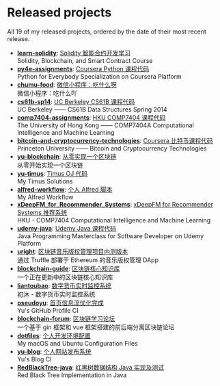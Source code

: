 # Released projects

All <!-- release_count starts -->19<!-- release_count ends --> of my released projects, ordered by the date of their most recent release.

<!-- recent_releases starts -->
* **[learn-solidity](https://github.com/pseudoyu/learn-solidity)**: [Solidity 智能合约开发学习](https://github.com/pseudoyu/learn-solidity/releases/tag/v1.0.0)
<br>Solidity, Blockchain, and Smart Contract Course
* **[py4e-assignments](https://github.com/pseudoyu/py4e-assignments)**: [Coursera Python 课程代码](https://github.com/pseudoyu/py4e-assignments/releases/tag/v1.0.0)
<br>Python for Everybody Specialization on Coursera Platform
* **[chumu-food](https://github.com/pseudoyu/chumu-food)**: [微信小程序：吃什么呀](https://github.com/pseudoyu/chumu-food/releases/tag/v1.0.0)
<br>微信小程序：吃什么吖
* **[cs61b-sp14](https://github.com/pseudoyu/cs61b-sp14)**: [UC Berkeley CS61B 课程代码](https://github.com/pseudoyu/cs61b-sp14/releases/tag/v0.0.1)
<br>UC Berkeley —— CS61B Data Structures Spring 2014
* **[comp7404-assignments](https://github.com/pseudoyu/comp7404-assignments)**: [HKU COMP7404 课程代码](https://github.com/pseudoyu/comp7404-assignments/releases/tag/v1.0.0)
<br>The University of Hong Kong —— COMP7404A Computational Intelligence and Machine Learning
* **[bitcoin-and-cryptocurrency-technologies](https://github.com/pseudoyu/bitcoin-and-cryptocurrency-technologies)**: [Coursera 比特币课程代码](https://github.com/pseudoyu/bitcoin-and-cryptocurrency-technologies/releases/tag/v0.0.1)
<br>Princeton University —— Bitcoin and Cryptocurrency Technologies
* **[yu-blockchain](https://github.com/pseudoyu/yu-blockchain)**: [从零实现一个区块链](https://github.com/pseudoyu/yu-blockchain/releases/tag/v1.0.0)
<br>从零开始实现一个区块链
* **[yu-timus](https://github.com/pseudoyu/yu-timus)**: [Timus OJ 代码](https://github.com/pseudoyu/yu-timus/releases/tag/v0.0.1)
<br>My Timus Solutions
* **[alfred-workflow](https://github.com/pseudoyu/alfred-workflow)**: [个人 Alfred 脚本](https://github.com/pseudoyu/alfred-workflow/releases/tag/v0.0.1)
<br>My Alfred Workflow
* **[xDeepFM_for_Recommender_Systems](https://github.com/pseudoyu/xDeepFM_for_Recommender_Systems)**: [xDeepFM for Recommender Systems 推荐系统](https://github.com/pseudoyu/xDeepFM_for_Recommender_Systems/releases/tag/v1.0.0)
<br>HKU - COMP7404 Computational Intelligence and Machine Learning
* **[udemy-java](https://github.com/pseudoyu/udemy-java)**: [Udemy Java 课程代码](https://github.com/pseudoyu/udemy-java/releases/tag/v0.0.1)
<br>Java Programming Masterclass for Software Developer on Udemy Platform
* **[uright](https://github.com/pseudoyu/uright)**: [区块链音乐版权管理项目内测版本](https://github.com/pseudoyu/uright/releases/tag/v0.0.1)
<br>通过 Truffle 部署于 Ethereum 的音乐版权管理 DApp
* **[blockchain-guide](https://github.com/pseudoyu/blockchain-guide)**: [区块链核心知识库](https://github.com/pseudoyu/blockchain-guide/releases/tag/v0.0.1)
<br>一个正在更新中的区块链核心知识库
* **[liantoubao](https://github.com/pseudoyu/liantoubao)**: [数字货币实时监控系统](https://github.com/pseudoyu/liantoubao/releases/tag/v1.0.0)
<br>初沐 - 数字货币实时监控系统
* **[pseudoyu](https://github.com/pseudoyu/pseudoyu)**: [首页信息流优化完成](https://github.com/pseudoyu/pseudoyu/releases/tag/v1.0.0)
<br>Yu's GitHub Profile CI
* **[blockchain-forum](https://github.com/pseudoyu/blockchain-forum)**: [区块链学习论坛](https://github.com/pseudoyu/blockchain-forum/releases/tag/v0.0.1)
<br>一个基于 gin 框架和 vue 框架搭建的前后端分离区块链论坛
* **[dotfiles](https://github.com/pseudoyu/dotfiles)**: [个人开发环境配置](https://github.com/pseudoyu/dotfiles/releases/tag/v1.0.0)
<br>My macOS and Ubuntu Configuration Files
* **[yu-blog](https://github.com/pseudoyu/yu-blog)**: [个人网站发布系统](https://github.com/pseudoyu/yu-blog/releases/tag/v1.0.0)
<br>Yu's Blog CI
* **[RedBlackTree-java](https://github.com/pseudoyu/RedBlackTree-java)**: [红黑树数据结构 Java 实现及测试](https://github.com/pseudoyu/RedBlackTree-java/releases/tag/v1.0.0)
<br>Red Black Tree Implementation in Java
<!-- recent_releases ends -->
